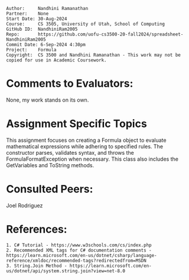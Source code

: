 ```
Author:     Nandhini Ramanathan
Partner:    None
Start Date: 30-Aug-2024
Course:     CS 3505, University of Utah, School of Computing
GitHub ID:  NandhiniRam2005
Repo:       https://github.com/uofu-cs3500-20-fall2024/spreadsheet-NandhiniRam2005
Commit Date: 6-Sep-2024 4:30pm
Project:    Formula
Copyright:  CS 3500 and Nandhini Ramanathan - This work may not be copied for use in Academic Coursework.
```

# Comments to Evaluators:

None, my work stands on its own.

# Assignment Specific Topics
This assignment focuses on creating a Formula object to evaluate mathematical expressions 
while adhering to specified rules. The constructor parses, validates syntax, and throws the 
FormulaFormatException when necessary. This class also includes the GetVariables and ToString methods.

# Consulted Peers:

Joel Rodriguez

# References:

    1. C# Tutorial - https://www.w3schools.com/cs/index.php
    2. Recommended XML tags for C# documentation comments - https://learn.microsoft.com/en-us/dotnet/csharp/language-reference/xmldoc/recommended-tags?redirectedfrom=MSDN
    3. String.Join Method - https://learn.microsoft.com/en-us/dotnet/api/system.string.join?view=net-8.0

